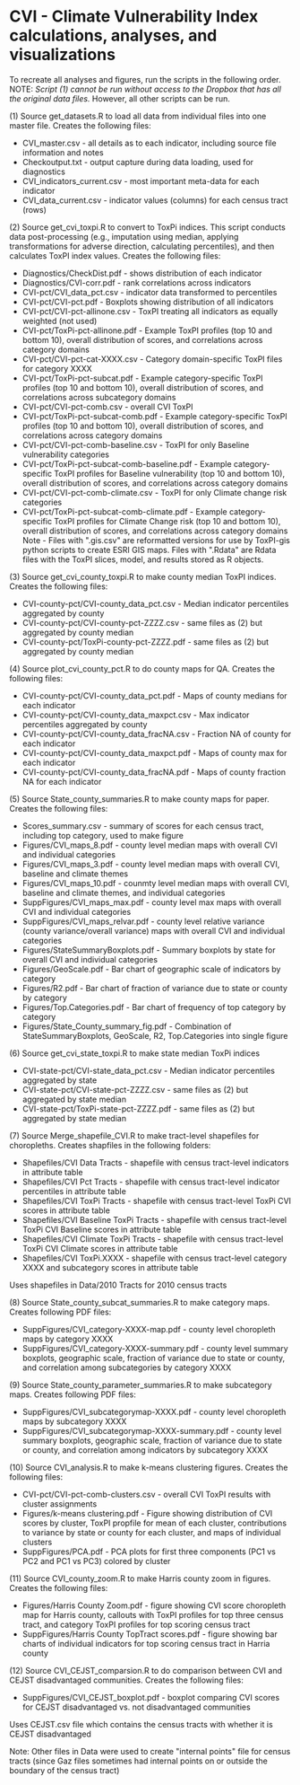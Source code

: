# CVI - Climate Vulnerability Index calculations, analyses, and visualizations

To recreate all analyses and figures, run the scripts in the following order. NOTE: *Script (1) cannot be run without access to the Dropbox that has all the original data files.* However, all other scripts can be run.
 
(1) Source get_datasets.R to load all data from individual files into one master file. Creates the following files:
- CVI_master.csv - all details as to each indicator, including source file information and notes
- Checkoutput.txt - output capture during data loading, used for diagnostics
- CVI_indicators_current.csv - most important meta-data for each indicator
- CVI_data_current.csv - indicator values (columns) for each census tract (rows)

(2) Source get_cvi_toxpi.R to convert to ToxPi indices.
This script conducts data post-processing (e.g., imputation using median, applying transformations for adverse direction, calculating percentiles), and then calculates ToxPI index values. Creates the following files:
- Diagnostics/CheckDist.pdf - shows distribution of each indicator
- Diagnostics/CVI-corr.pdf - rank correlations across indicators
- CVI-pct/CVI_data_pct.csv - indicator data transformed to percentiles
- CVI-pct/CVI-pct.pdf - Boxplots showing distribution of all indicators
- CVI-pct/CVI-pct-allinone.csv - ToxPI treating all indicators as equally weighted (not used)
- CVI-pct/ToxPi-pct-allinone.pdf - Example ToxPI profiles (top 10 and bottom 10), overall distribution of scores, and correlations across category domains
- CVI-pct/CVI-pct-cat-XXXX.csv - Category domain-specific ToxPI files for category XXXX
- CVI-pct/ToxPi-pct-subcat.pdf - Example category-specific ToxPI profiles (top 10 and bottom 10), overall distribution of scores, and correlations across subcategory domains
- CVI-pct/CVI-pct-comb.csv - overall CVI ToxPI
- CVI-pct/ToxPi-pct-subcat-comb.pdf - Example category-specific ToxPI profiles (top 10 and bottom 10), overall distribution of scores, and correlations across category domains
- CVI-pct/CVI-pct-comb-baseline.csv - ToxPI for only Baseline vulnerability categories
- CVI-pct/ToxPi-pct-subcat-comb-baseline.pdf - Example category-specific ToxPI profiles for Baseline vulnerability (top 10 and bottom 10), overall distribution of scores, and correlations across category domains
- CVI-pct/CVI-pct-comb-climate.csv - ToxPI for only Climate change risk categories
- CVI-pct/ToxPi-pct-subcat-comb-climate.pdf - Example category-specific ToxPI profiles for Climate Change risk (top 10 and bottom 10), overall distribution of scores, and correlations across category domains
Note - Files with ".gis.csv" are reformatted versions for use by ToxPI-gis python scripts to create ESRI GIS maps. Files with ".Rdata" are Rdata files with the ToxPI slices, model, and results stored as R objects.

(3) Source get_cvi_county_toxpi.R to make county median ToxPI indices. Creates the following files:
- CVI-county-pct/CVI-county_data_pct.csv - Median indicator percentiles aggregated by county
- CVI-county-pct/CVI-county-pct-ZZZZ.csv - same files as (2) but aggregated by county median
- CVI-county-pct/ToxPi-county-pct-ZZZZ.pdf - same files as (2) but aggregated by county median

(4) Source plot_cvi_county_pct.R to do county maps for QA. Creates the following files:
- CVI-county-pct/CVI-county_data_pct.pdf - Maps of county medians for each indicator
- CVI-county-pct/CVI-county_data_maxpct.csv - Max indicator percentiles aggregated by county
- CVI-county-pct/CVI-county_data_fracNA.csv - Fraction NA of county for each indicator
- CVI-county-pct/CVI-county_data_maxpct.pdf - Maps of county max for each indicator
- CVI-county-pct/CVI-county_data_fracNA.pdf - Maps of county fraction NA for each indicator

(5) Source State_county_summaries.R to make county maps for paper. Creates the following files:

- Scores_summary.csv - summary of scores for each census tract, including top category, used to make figure
- Figures/CVI_maps_8.pdf - county level median maps with overall CVI and individual categories
- Figures/CVI_maps_3.pdf - county level median maps with overall CVI, baseline and climate themes
- Figures/CVI_maps_10.pdf - counmty level median maps with overall CVI, baseline and climate themes, and individual categories
- SuppFigures/CVI_maps_max.pdf - county level max maps with overall CVI and individual categories
- SuppFigures/CVI_maps_relvar.pdf - county level relative variance (county variance/overall variance) maps with overall CVI and individual categories
- Figures/StateSummaryBoxplots.pdf - Summary boxplots by state for overall CVI and individual categories
- Figures/GeoScale.pdf - Bar chart of geographic scale of indicators by category
- Figures/R2.pdf - Bar chart of fraction of variance due to state or county by category
- Figures/Top.Categories.pdf - Bar chart of frequency of top category by category
- Figures/State_County_summary_fig.pdf - Combination of StateSummaryBoxplots, GeoScale, R2, Top.Categories into single figure

(6) Source get_cvi_state_toxpi.R to make state median ToxPi indices

- CVI-state-pct/CVI-state_data_pct.csv - Median indicator percentiles aggregated by state
- CVI-state-pct/CVI-state-pct-ZZZZ.csv - same files as (2) but aggregated by state median
- CVI-state-pct/ToxPi-state-pct-ZZZZ.pdf - same files as (2) but aggregated by state median

(7) Source Merge_shapefile_CVI.R to make tract-level shapefiles for choropleths. Creates shapfiles in the following folders:
- Shapefiles/CVI Data Tracts - shapefile with census tract-level indicators in attribute table
- Shapefiles/CVI Pct Tracts - shapefile with census tract-level indicator percentiles in attribute table
- Shapefiles/CVI ToxPi Tracts - shapefile with census tract-level ToxPi CVI scores in attribute table
- Shapefiles/CVI Baseline ToxPi Tracts - shapefile with census tract-level ToxPi CVI Baseline scores in attribute table
- Shapefiles/CVI Climate ToxPi Tracts - shapefile with census tract-level ToxPi CVI Climate scores in attribute table
- Shapefiles/CVI ToxPi.XXXX - shapefile with census tract-level category XXXX and subcategory scores in attribute table

Uses shapefiles in Data/2010 Tracts for 2010 census tracts

(8) Source State_county_subcat_summaries.R to make category maps. Creates following PDF files:
- SuppFigures/CVI_category-XXXX-map.pdf - county level choropleth maps by category XXXX
- SuppFigures/CVI_category-XXXX-summary.pdf - county level summary boxplots, geographic scale, fraction of variance due to state or county, and correlation among subcategories by category XXXX

(9) Source State_county_parameter_summaries.R to make subcategory maps. Creates following PDF files:
- SuppFigures/CVI_subcategorymap-XXXX.pdf - county level choropleth maps by subcategory XXXX
- SuppFigures/CVI_subcategorymap-XXXX-summary.pdf - county level summary boxplots, geographic scale, fraction of variance due to state or county, and correlation among indicators by subcategory XXXX

(10) Source CVI_analysis.R to make k-means clustering figures. Creates the following files:
- CVI-pct/CVI-pct-comb-clusters.csv - overall CVI ToxPI results with cluster assignments
- Figures/k-means clustering.pdf - Figure showing distribution of CVI scores by cluster, ToxPI propfile for mean of each cluster, contributions to variance by state or county for each cluster, and maps of individual clusters
- SuppFigures/PCA.pdf - PCA plots for first three components (PC1 vs PC2 and PC1 vs PC3) colored by cluster

(11) Source CVI_county_zoom.R to make Harris county zoom in figures. Creates the following files:
- Figures/Harris County Zoom.pdf - figure showing CVI score choropleth map for Harris county, callouts with ToxPI profiles for top three census tract, and category ToxPI profiles for top scoring census tract
- SuppFigures/Harris County TopTract scores.pdf - figure showing bar charts of individual indicators for top scoring census tract in Harria county

(12) Source CVI_CEJST_comparsion.R to do comparison between CVI and CEJST disadvantaged communities. Creates the following files:
- SuppFigures/CVI_CEJST_boxplot.pdf - boxplot comparing CVI scores for CEJST disadvantaged vs. not disadvantaged communities

Uses CEJST.csv file which contains the census tracts with whether it is CEJST disadvantaged 

Note: Other files in Data were used to create "internal points" file for census tracts (since Gaz files sometimes had internal points on or outside the boundary of the census tract)
